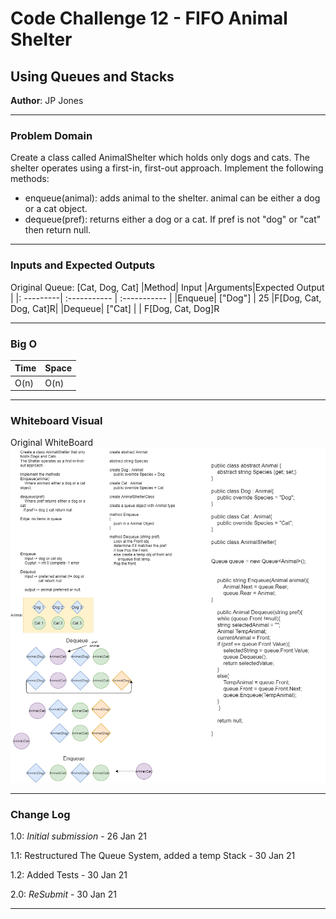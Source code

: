 ﻿# Code Challenge 12 - FIFO Animal Shelter

## Using Queues and Stacks
**Author**: JP Jones

---

### Problem Domain
Create a class called AnimalShelter which holds only dogs and cats. The shelter operates using a first-in, first-out approach.
Implement the following methods:
+ enqueue(animal): adds animal to the shelter. animal can be either a dog or a cat object.
+ dequeue(pref): returns either a dog or a cat. If pref is not "dog" or "cat" then return null.

---

### Inputs and Expected Outputs

Original Queue: [Cat, Dog, Cat]
|Method| Input |Arguments|Expected Output   |
|: ---------| :----------- | :----------- |
|Enqueue| ["Dog"] | 25 |F[Dog, Cat, Dog, Cat]R| 
|Dequeue| ["Cat] |  | F[Dog, Cat, Dog]R

---

### Big O


| Time | Space |
| :----------- | :----------- |
| O(n) | O(n) |


---


### Whiteboard Visual
Original WhiteBoard
![Code Challenge 12 Whiteboard](./assets/FifoAnimalShelter.png)


---

### Change Log

1.0: *Initial submission* - 26 Jan 21

1.1: Restructured The Queue System, added a temp Stack - 30 Jan 21

1.2: Added Tests - 30 Jan 21

2.0: *ReSubmit* - 30 Jan 21

---